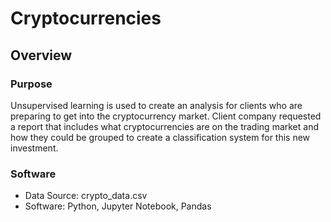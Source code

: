 # Cryptocurrencies

## Overview

### Purpose
Unsupervised learning is used to create an analysis for clients who are preparing to get into the cryptocurrency market. Client company requested a report that includes what cryptocurrencies are on the trading market and how they could be grouped to create a classification system for this new investment.

### Software
 * Data Source: crypto_data.csv
 * Software: Python, Jupyter Notebook, Pandas 

